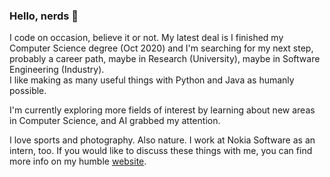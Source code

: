### Hello, nerds 👋

I code on occasion, believe it or not. My latest deal is I finished my Computer Science degree (Oct 2020) and I'm searching for my next step, probably a career path, maybe in Research (University), maybe in Software Engineering (Industry).
<br>I like making as many useful things with Python and Java as humanly possible.

I'm currently exploring more fields of interest by learning about new areas in Computer Science, and AI grabbed my attention.

I love sports and photography. Also nature. I work at Nokia Software as an intern, too. If you would like to discuss these things with me, you can find more info on my humble [website](https://naseemsr.wixsite.com/naseem).


<!--
**NaseemSrour/NaseemSrour** is a ✨ _special_ ✨ repository because its `README.md` (this file) appears on your GitHub profile.

Here are some ideas to get you started:

- 🔭 I’m currently working on ...
- 🌱 I’m currently learning ...
- 👯 I’m looking to collaborate on ...
- 🤔 I’m looking for help with ...
- 💬 Ask me about ...
- 📫 How to reach me: ...
- 😄 Pronouns: ...
- ⚡ Fun fact: ...
-->
